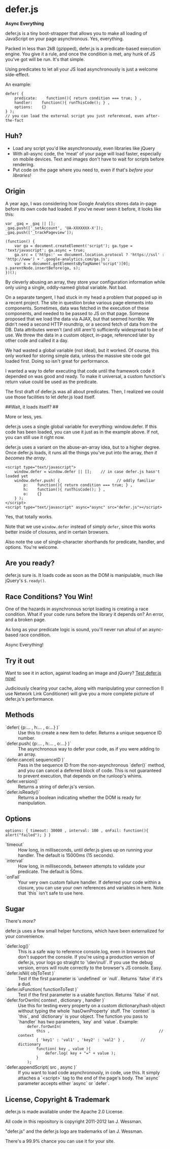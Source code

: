 # defer.js #

**Async Everything**

defer.js is a tiny boot-strapper that allows you to make all loading of JavaScript on your page asynchronous. Yes, everything.

Packed in less than 2kB (gzipped), defer.js is a predicate-based execution engine. You give it a rule, and once the condition is met, any hunk of JS you've got will be run. It's that simple.

Using predicates to let all your JS load asynchronously is just a welcome side-effect.

An example:

    defer( {
        predicate:    function(){ return condition === true; } ,
        handler:    function(){ runThisCode(); } ,
        options:    {}
    } );
    // you can load the external script you just referenced, even after-the-fact

## Huh? ##
 * Load any script you'd like asynchronously, even libraries like jQuery
 * With all-async code, the 'meat' of your page will load faster, especially on mobile devices. Text and images don't have to wait for scripts before rendering.
 * Put code on the page where you need to, even if that's *before your libraries!*

## Origin ##

A year ago, I was considering how Google Analytics stores data in-page  before its own code had loaded. If you've never seen it before, it looks like this:

    var _gaq = _gaq || [];
    _gaq.push(['_setAccount', 'UA-XXXXXXX-X']);
    _gaq.push(['_trackPageview']);
		
    (function() {
        var ga = document.createElement('script'); ga.type = 'text/javascript'; ga.async = true;
        ga.src = ('https:' == document.location.protocol ? 'https://ssl' : 'http://www') + '.google-analytics.com/ga.js';
        var s = document.getElementsByTagName('script')[0]; s.parentNode.insertBefore(ga, s);
    })();

By cleverly abusing an array, they store your configuration information while only using a single, oddly-named global variable. Not bad.

On a separate tangent, I had stuck in my head a problem that popped up in a recent project. The site in question broke various page elements into components. Sometimes, data was fetched in the execution of these components, and needed to be passed to JS on that page. Someone proposed that we load the data via AJAX, but that seemed horrible. We didn't need a second HTTP roundtrip, or a second fetch of data from the DB. Data attributes weren't (and still aren't) sufficiently widespread to be of use. We threw the data in a custom object, in-page, referenced later by other code and called it a day.

We had wasted a global variable (not ideal), but it worked. Of course, this only worked for storing simple data, unless the massive site code got loaded first. Doing so isn't great for performance.

I wanted a way to defer executing that code until the framework code it depended on was good and ready. To make it universal, a custom function's return value could be used as the predicate.

The first draft of defer.js was all about predicates. Then, I realized we could use those facilities to let defer.js load itself.

##Wait, it loads itself? ##

More or less, yes.

defer.js uses a single global variable for everything: window.defer. If this code has been loaded, you can use it just as in the example above. If not, you can still use it right now.

defer.js uses a variant on the abuse-an-array idea, but to a higher degree. Once defer.js loads, it runs all the things you've put into the array, *then it becomes the array*.

    <script type="text/javascript">
        window.defer = window.defer || [];    // in case defer.js hasn't loaded yet
        window.defer.push( {                         // oddly familiar
            p:    function(){ return condition === true; } ,
            h:    function(){ runThisCode(); } ,
            o:    {}
        } );
    </script>
    <script type="text/javascript" async="async" src="defer.js"></script>

Yes, that totally works.

Note that we use `window.defer` instead of simply `defer`, since this works better inside of closures, and in certain browsers.

Also note the use of single-character shorthands for predicate, handler, and options. You're welcome.

## Are you ready? ##

defer.js sure is. It loads code as soon as the DOM is manipulable, much like jQuery's `$.ready()`.

## Race Conditions? You Win! ##

One of the hazards in asynchronous script loading is creating a race condition. What if your code runs before the library it depends on? An error, and a broken page.

As long as your predicate logic is sound, you'll never run afoul of an async-based race condition.

Async Everything!

## Try it out ##

Want to see it in action, against loading an image and jQuery? [Test defer.js now!](http://wessman.github.com/deferjs/test/test0.html)

Judiciously clearing your cache, along with manipulating your connection (I use Network Link Conditioner) will give you a more complete picture of defer.js's performance.

## Methods ##

<dl>
<dt>`defer( {p:... , h:... , o:...} )`</dt>
<dd>Use this to create a new item to defer. Returns a unique sequence ID number.</dd>
<dt>`defer.push( {p:... , h:... , o:...} )`</dt>
<dd>The asynchronous way to defer your code, as if you were adding to an array.</dd>
<dt>`defer.cancel( sequenceID )`</dt>
<dd>Pass in the sequence ID from the non-asynchronous `defer()` method, and you can cancel a deferred block of code. This is not guaranteed to prevent execution, that depends on the runloop's whims.</dd>
<dt>`defer.version()`</dt>
<dd>Returns a string of defer.js's version.</dd>
<dt>`defer.isReady()`</dt>
<dd>Returns a boolean indicating whether the DOM is ready for manipulation.</dd>
</dl>

## Options ##

    options: { timeout: 30000 , interval: 100 , onFail: function(){ alert("failed"); } }

<dl>
<dt>`timeout`</dt>
<dd>How long, in milliseconds, until defer.js gives up on running your handler. The default is 15000ms (15 seconds).</dd>
<dt>`interval`</dt>
<dd>How long, in milliseconds, between attempts to validate your predicate. The default is 50ms.</dd>
<dt>`onFail`</dt>
<dd>Your very own custom failure handler. If deferred your code within a closure, you can use your own references and variables in here. Note that `this` isn't safe to use here.</dd>
</dl>

## Sugar ##

There's *more?*

defer.js uses a few small helper functions, which have been externalized for your convenience.

<dl>
<dt>`defer.log()`<dt>
<dd>This is a safe way to reference console.log, even in browsers that don't support the console. If you're using a production version of defer.js, your logs go straight to `\dev\null`. If you use the debug version, errors will route correctly to the browser's JS console. Easy.</dd>
<dt>`defer.isNil( objToTest )`<dt>
<dd>Test if the first parameter is `undefined` or `null`. Returns `false` if it's a dud.</dd>
<dt>`defer.isFunction( functionToTest )`<dt>
<dd>Test if the first parameter is a usable function. Returns `false` if not.</dd>
<dt>`defer.forOwnIn( context , dictionary , handler )`<dt>
<dd>Use this for testing every property on a custom dictionary/hash object without typing the whole `hasOwnProperty` stuff. The `context` is `this`, and `dictionary` is your object. The function you pass to `handler` has two parameters, `key` and `value`. Example:
<code>
    defer.forOwnIn( 
        this ,                                                // context
        { 'key1' : 'val1' , 'key2' : 'val2' } ,       // dictionary
        function( key , value ){
            defer.log( key + "=" + value );
        }
    );
</code>
</dd>
<dt>`defer.appendScript( src , async )`<dt>
<dd>If you want to load code asynchronously, in code, use this. It simply attaches a `&lt;script&gt;` tag to the end of the page's body. The `async` parameter accepts either `async` or `defer`.</dd>
</dl>

## License, Copyright  &amp; Trademark ##

defer.js is made available under the Apache 2.0 License.

All code in this repository is copyright 2011-2012 Ian J. Wessman.

"defer.js" and the defer.js logo are trademarks of Ian J. Wessman.

There's a 99.9% chance you can use it for your site.